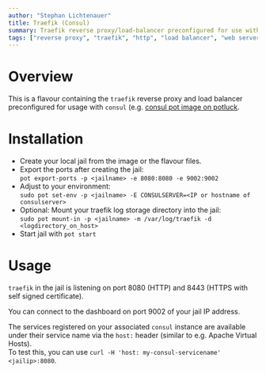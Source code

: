 ```yaml
---
author: "Stephan Lichtenauer"
title: Traefik (Consul)
summary: Traefik reverse proxy/load-balancer preconfigured for use with consul.
tags: ["reverse proxy", "traefik", "http", "load balancer", "web server", "consul"]
---
```


# Overview

This is a flavour containing the ```traefik``` reverse proxy and load balancer preconfigured for usage with ```consul``` (e.g. [consul pot image on potluck](https://potluck.honeyguide.net/blog/consul/).

# Installation

* Create your local jail from the image or the flavour files.    
* Export the ports after creating the jail:    
  ```pot export-ports -p <jailname> -e 8080:8080 -e 9002:9002```
* Adjust to your environment:    
  ```sudo pot set-env -p <jailname> -E CONSULSERVER=<IP or hostname of consulserver>```
* Optional: Mount your traefik log storage directory into the jail:    
  ```sudo pot mount-in -p <jailname> -m /var/log/traefik -d <logdirectory_on_host>```
* Start jail with ```pot start```

# Usage

```traefik``` in the jail is listening on port 8080 (HTTP) and 8443 (HTTPS with self signed certificate).

You can connect to the dashboard on port 9002 of your jail IP address.

The services registered on your associated ```consul``` instance are available under their service name via the ```host:``` header (similar to e.g. Apache Virtual Hosts).    
To test this, you can use ```curl -H 'host: my-consul-servicename' <jailip>:8080```.
